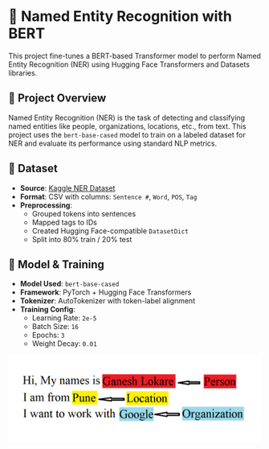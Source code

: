 # 🧠 Named Entity Recognition with BERT

This project fine-tunes a BERT-based Transformer model to perform Named Entity Recognition (NER) using Hugging Face Transformers and Datasets libraries.

## 🚀 Project Overview

Named Entity Recognition (NER) is the task of detecting and classifying named entities like people, organizations, locations, etc., from text. This project uses the `bert-base-cased` model to train on a labeled dataset for NER and evaluate its performance using standard NLP metrics.

## 📁 Dataset

- **Source**: [Kaggle NER Dataset](https://www.kaggle.com/datasets/abhinavwalia95/entity-annotated-corpus)
- **Format**: CSV with columns: `Sentence #`, `Word`, `POS`, `Tag`
- **Preprocessing**:
  - Grouped tokens into sentences
  - Mapped tags to IDs
  - Created Hugging Face-compatible `DatasetDict`
  - Split into 80% train / 20% test

## 🧪 Model & Training

- **Model Used**: `bert-base-cased`
- **Framework**: PyTorch + Hugging Face Transformers
- **Tokenizer**: AutoTokenizer with token-label alignment
- **Training Config**:
  - Learning Rate: `2e-5`
  - Batch Size: `16`
  - Epochs: `3`
  - Weight Decay: `0.01`

<p align="center">
  <img src="https://github.com/dohaaymann/Named-Entity-Recognition-with-Transformers/raw/main/NER Image.png" width="600"/>
</p>


